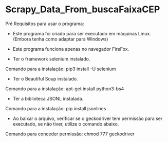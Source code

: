 # Scrapy_Data_From_buscaFaixaCEP

Pré Requisitos para usar o programa:

- Este programa foi criado para ser executado em máquinas Linux. (Embora tenha como adaptar para Windows)

- Este programa funciona apenas no navegador FireFox.

- Ter o framework selenium instalado.

Comando para a instalação: pip3 install -U selenium

- Ter o Beautiful Soup instalado.

Comando para a instalação: apt-get install python3-bs4 

- Ter a biblioteca JSONL instalada.

Comando para a instalação: pip install jsonlines

- Ao baixar o arquivo, verificar se o geckodriver tem permissão para ser executado, se não tiver, utilize o  comando abaixo.

Comando para conceder permissão: chmod 777 geckodriver
